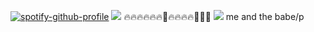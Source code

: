 [![spotify-github-profile](https://spotify-github-profile.kittinanx.com/api/view?uid=zyf91q4bfuktowcw80zts8ksn&cover_image=true&theme=novatorem&show_offline=false&background_color=121212&interchange=false&bar_color=bfe141&bar_color_cover=false)](https://github.com/kittinan/spotify-github-profile)
![](https://media.discordapp.net/attachments/1198612270087946260/1359243818125496530/Screenshot_14.png?ex=67f6c5f3&is=67f57473&hm=e9210908994e4ae7240b838ae85b54e865bf563033df4f556d0253c3508d1e5c&=&format=webp&quality=lossless&width=1209&height=643)
🔥🔥🔥🔥🔥🔥👅🔥🔥🔥🔥👅👅👅
![](https://cdn.discordapp.com/attachments/1198612270087946260/1362868418625147134/image.png?ex=6803f59f&is=6802a41f&hm=4afa6406eb9ac47a178b7532ce0627a751943feb1ce0814227bb4c4b06fe26b3&)
me and the babe/p
